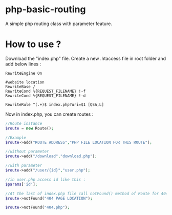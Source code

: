 # php-basic-routing
A simple php routing class with parameter feature.

# How to use ?

Download the "index.php" file.
Create a new .htaccess file in root folder and add below lines :

```
RewriteEngine On

#website location
RewriteBase /
RewriteCond %{REQUEST_FILENAME} !-f
RewriteCond %{REQUEST_FILENAME} !-d

RewriteRule ^(.+)$ index.php?uri=$1 [QSA,L]

```
Now in index.php, you can create routes :

```php
//Route instance
$route = new Route();

//Example
$route->add("ROUTE ADDRESS","PHP FILE LOCATION FOR THIS ROUTE");

//without parameter
$route->add("/download","download.php");

//with parameter
$route->add("/user/{id}","user.php");

//in user.php access id like this :
$params['id'];

//At the last of index.php file call notFound() method of Route for 404 error.
$route->notFound("404 PAGE LOCATION");

$route->notFound("404.php");

```

